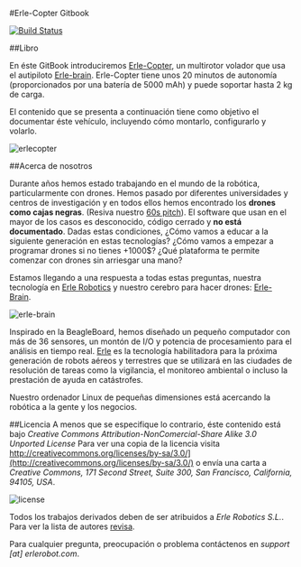 
#Erle-Copter Gitbook

[![Build Status](https://www.gitbook.io/button/status/book/erlerobotics/erle-robotics-erle-copter)](https://www.gitbook.io/book/erlerobotics/erle-robotics-erle-copter/activity)

##Libro

En éste GitBook introduciremos [Erle-Copter](http://erlerobotics.com/blog/tienda/erle-copter), un multirotor volador que usa el autipiloto [Erle-brain](http://erlerobotics.com/blog/tienda/erle-brain). Erle-Copter tiene unos 20 minutos de autonomía (proporcionados por una batería de 5000 mAh) y puede soportar hasta 2 kg de carga.

El contenido que se presenta a continuación tiene como objetivo el documentar éste vehículo, incluyendo cómo montarlo, configurarlo y volarlo.

![erlecopter](https://erlerobotics.com/blog/wp-content/uploads/2014/12/erlecopter1.0.png)


##Acerca de nosotros

Durante años hemos estado trabajando en el mundo de la robótica, particularmente con drones. Hemos pasado por diferentes universidades y centros de investigación y en todos ellos hemos encontrado los **drones como cajas negras**. (Resiva nuestro [60s pitch](https://www.youtube.com/watch?v=tKAqjyXaC18)). El software que usan en el mayor de los casos es desconocido, código cerrado y **no está documentado**. 
Dadas estas condiciones, ¿Cómo vamos a educar a la siguiente generación en estas tecnologías? ¿Cómo vamos a empezar a programar drones si no tienes +1000$? ¿Qué plataforma te permite comenzar con drones sin arriesgar una mano?

Estamos llegando a una respuesta a todas estas preguntas, nuestra tecnología en [Erle Robotics](http://erlerobotics.com) y nuestro cerebro para hacer drones: [Erle-Brain](http://erlerobotics.com/blog/tienda/erle-brain).

![erle-brain](https://erlerobotics.com/blog/wp-content/uploads/2014/06/erlebrain-focus.png)

Inspirado en la BeagleBoard, hemos diseñado un pequeño computador con más de 36 sensores, un montón de I/O y potencia de procesamiento para el análisis en tiempo real. [Erle](http://erlerobotics.com) es la tecnología habilitadora para la próxima generación de robots aéreos y terrestres que se utilizará en las ciudades de resolución de tareas como la vigilancia, el monitoreo ambiental o incluso la prestación de ayuda en catástrofes.

Nuestro ordenador Linux de pequeñas dimensiones está acercando la robótica a la gente y los negocios.

##Licencia
A menos que se especifique lo contrario, éste contenido está bajo *Creative Commons Attribution-NonComercial-Share Alike 3.0 Unported License* Para ver una copia de la licencia visita http://creativecommons.org/licenses/by-sa/3.0/](http://creativecommons.org/licenses/by-sa/3.0/) o envía una carta a *Creative Commons, 171 Second Street, Suite 300, San Francisco, California, 94105, USA*.

![license](http://i.creativecommons.org/l/by-nc-sa/4.0/88x31.png)

Todos los trabajos derivados deben de ser atribuidos a *Erle Robotics S.L.*. Para ver la lista de autores [revisa](https://github.com/erlerobot/erle_gitbook_mavtools/graphs/contributors).

Para cualquier pregunta, preocupación o problema contáctenos en *support [at] erlerobot.com*.
